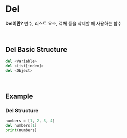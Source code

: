 # Del
**Del이란?**
변수, 리스트 요소, 객체 등을 삭제할 때 사용하는 함수

<br>

## Del Basic Structure
```python
del <Variable>
del <List[index]>
del <Object>  

```

<br>

## Example
### Del Structure
```python
numbers = [1, 2, 3, 4]  
del numbers[1]  
print(numbers)
```